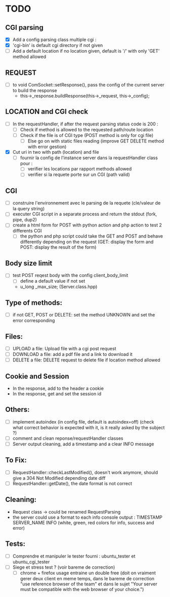 # TODO

## CGI parsing
* [X] Add a config parsing class multiple cgi :
* [X] 'cgi-bin' is default cgi directory if not given
* [ ] Add a default location if no location given, default is '/' with only 'GET' method allowed

## REQUEST
* [ ] to void	ComSocket::setResponse(), pass the config of the current server to build the response
  * this->_response.buildResponse(this->_request, this->_config);

## LOCATION and CGI check
* [ ] In the requestHandler, if after the request parsing status code is 200 :
  * [ ] Check if method is allowed to the requested path/route location
  * [ ] Check if the file is of CGI type (POST method is only for cgi file)
    * [ ] Else go on with static files reading (improve GET DELETE method with error gestion)
* [x] Cut uri in two with path (location) and file
  * [ ] fournir la config de l'instance server dans la requestHandler class pour :
    * [ ] verifier les locations par rapport methods allowed
    * [ ] verifier si la requete porte sur un CGI (path valid)

## CGI
* [ ] construire l'environnement avec le parsing de la requete (cle/valeur de la query string)
* [ ] executer CGI script in a separate process and return the stdout (fork, pipe, dup2)
* [ ] create a html form for POST with python action and php action to test 2 differents CGI
    * [ ] the python and php script could take the GET and POST and behave differently depending on the request 
          (GET: display the form and POST: display the result of the form)

## Body size limit
* [ ] test POST reqest body with the config client_body_limit
  * [ ] define a default value if not set
  * u_long _max_size; (Server.class.hpp)

## Type of methods:
* [ ] if not GET, POST or DELETE: set the method UNKNOWN and set the error corresponding

## Files:
* [ ] UPLOAD a file: Upload file with a cgi post request
* [ ] DOWNLOAD a file: add a pdf file and a link to download it
* [ ] DELETE a file: DELETE request to delete file if location method allowed

## Cookie and Session
* In the response, add to the header a cookie
* In the response, get and set the session id

## Others:
* [ ] implement autoindex (in config file, default is autoindex=off) (check what correct behavior is expected with it, is it really asked by the subject ?)
* [ ] comment and clean reponse/requestHandler classes
* [ ] Server output cleaning, add a timestamp and a clear INFO message 

## To Fix:
* [ ] RequestHandler::checkLastModified(), doesn't work anymore, should give a 304 Not Modified depending date diff
* [ ] RequestHandler::getDate(), the date format is not correct

## Cleaning:
* Request class -> could be renamed RequestParsing
* the server could use a format to each info console output : TIMESTAMP SERVER_NAME INFO (white, green, red colors for info, success and error)

## Tests:
* [ ] Comprendre et manipuler le tester fourni : ubuntu_tester et ubuntu_cgi_tester
* [ ] Siege et stress test ? (voir bareme de correction)
  * [ ] chrome + firefox usage entraine un double free (doit on vraiment gerer deux client en meme temps, dans le bareme de correction
  "use reference browser of the team" et dans le sujet "Your server must be compatible with the web browser of your choice.")
